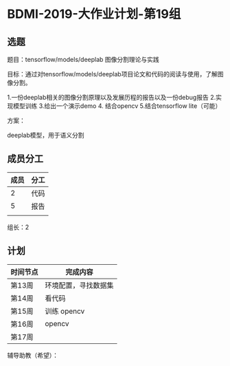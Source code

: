 # BDMI-2019-大作业计划-第19组

## 选题

题目：tensorflow/models/deeplab 图像分割理论与实践

目标：通过对tensorflow/models/deeplab项目论文和代码的阅读与使用，了解图像分割。

1.一份deeplab相关的图像分割原理以及发展历程的报告以及一份debug报告    2.实现模型训练   3.给出一个演示demo  4. 结合opencv  5.结合tensorflow lite（可能）

方案：

deeplab模型，用于语义分割

## 成员分工

| 成员 | 分工 |
| ---- | ---- |
| 2    | 代码 |
| 5    | 报告 |
|      |      |

组长：2

## 计划

| 时间节点 | 完成内容             |
| -------- | -------------------- |
| 第13周   | 环境配置，寻找数据集 |
| 第14周   | 看代码               |
| 第15周   | 训练 opencv          |
| 第16周   | opencv               |
| 第17周   |                      |

辅导助教（希望）： 